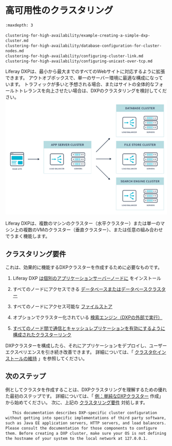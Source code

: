 # 高可用性のクラスタリング

```{toctree}
:maxdepth: 3

clustering-for-high-availability/example-creating-a-simple-dxp-cluster.md
clustering-for-high-availability/database-configuration-for-cluster-nodes.md
clustering-for-high-availability/configuring-cluster-link.md
clustering-for-high-availability/configuring-unicast-over-tcp.md
```

Liferay DXPは、最小から最大までのすべてのWebサイトに対応するように拡張できます。 アウトオブボックスで、単一のサーバー環境に最適な構成になっています。 トラフィックが多いと予想される場合、またはサイトの全体的なフォールトトレランスを向上させたい場合は、DXPのクラスタリングを検討してください。
![Liferay DXPは、必要に応じて大規模な設置に対応できるように設計されています。](./clustering-for-high-availability/images/01.png) <!-- I know this image is an oldie but I find the diagram presented in the "example creating a dxp cluster" article a lot clearer. -->

Liferay DXPは、複数のマシンのクラスター（水平クラスター）または単一のマシン上の複数のVMのクラスター（垂直クラスター）、または任意の組み合わせでうまく機能します。

## クラスタリング要件

これは、効果的に機能するDXPクラスターを作成するために必要なものです。

1.  Liferay DXP [は個別のアプリケーションサーバーノードに](../../installing_liferay.md) をインストール

2.  すべてのノードにアクセスできる [データベースまたはデータベースクラスター](./database-configuration-for-cluster-nodes.md)

3.  すべてのノードにアクセス可能な [ファイルストア](../../../system-administration/file-storage/configuring-file-storage.md)

4.  オプションでクラスター化されている [検索エンジン（DXPの外部で実行）](../../../using-search/installing-and-upgrading-a-search-engine/introduction-to-installing-a-search-engine.md)

5.  [すべてのノード間で通信とキャッシュレプリケーションを有効にするように構成されたクラスターリンク](./configuring-cluster-link.md)

DXPクラスターを構成したら、それにアプリケーションをデプロイし、ユーザーエクスペリエンスを引き続き改善できます。 詳細については、「 [クラスタ化インストールの維持](../../maintaining-a-liferay-dxp-installation/maintaining-clustered-installations/maintaining-clustered-installations.md) 」を参照してください。

## 次のステップ

例としてクラスタを作成することは、DXPクラスタリングを理解するための優れた最初のステップです。 詳細については、「 [例：単純なDXPクラスター](./example-creating-a-simple-dxp-cluster.md) 作成」から始めてください。 次に、上記の [クラスタリング要件](#clustering-requirements) 対処します。

``` note::
   This documentation describes DXP-specific cluster configuration without getting into specific implementations of third party software, such as Java EE application servers, HTTP servers, and load balancers. Please consult the documentation for those components to configure them. Before creating a DXP cluster, make sure your OS is not defining the hostname of your system to the local network at 127.0.0.1.
```
